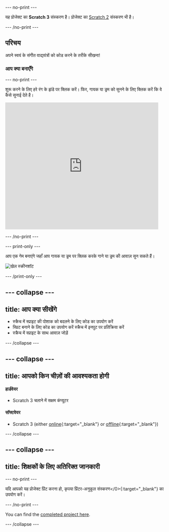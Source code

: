 \--- no-print \---

यह प्रोजेक्ट का **Scratch 3** संस्करण है। प्रोजेक्ट का [Scratch 2](https://projects.raspberrypi.org/en/projects/rock-band-scratch2) संस्करण भी है।

\--- /no-print \---

## परिचय

अपने स्वयं के संगीत वाद्ययंत्रों को कोड करने के तरीके सीखना!

### आप क्या बनाएँगे

\--- no-print \---

शुरू करने के लिए हरे रंग के झंडे पर क्लिक करें। फिर, गायक या ड्रम को सुनने के लिए क्लिक करें कि वे कैसे सुनाई देते है।

<div class="scratch-preview">
  <iframe allowtransparency="true" width="485" height="402" src="https://scratch.mit.edu/projects/embed/276872220/?autostart=false" frameborder="0" scrolling="no"></iframe>
</div>

\--- /no-print \---

\--- print-only \---

आप एक गेम बनाएंगे जहाँ आप गायक या ड्रम पर क्लिक करके गाने या ड्रम की आवाज़ सुन सकते हैं।

![खेल स्क्रीनशॉट](images/demo.png)

\--- /print-only \---

## \--- collapse \---

## title: आप क्या सीखेंगे

+ स्क्रैच में स्प्राइट की पोशाक को बदलने के लिए कोड का उपयोग करें
+ स्प्रिट बनाने के लिए कोड का उपयोग करें स्क्रैच में इनपुट पर प्रतिक्रिया करें
+ स्क्रैच में स्प्राइट के साथ आवाज़ जोड़ें

\--- /collapse \---

## \--- collapse \---

## title: आपको किन चीज़ों की आवश्यकता होगी

#### हार्डवेयर

+ Scratch 3 चलाने में सक्षम कंप्यूटर

#### सॉफ्टवेयर

+ Scratch 3 (either [online](https://rpf.io/scratchon){:target="_blank"} or [offline](https://rpf.io/scratchoff){:target="_blank"})

\--- /collapse \---

## \--- collapse \---

## title: शिक्षकों के लिए अतिरिक्त जानकारी

\--- no-print \---

यदि आपको यह प्रोजेक्ट प्रिंट करना हो, कृपया </a>प्रिंटर-अनुकूल संस्करण</0>{:target="_blank"} का उपयोग करें।

\--- /no-print \---

You can find the [completed project here](https://rpf.io/p/en/rock-band-get).

\--- /collapse \---
